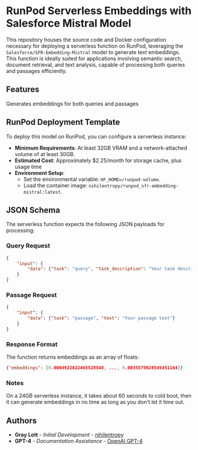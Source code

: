 # RunPod Serverless Embeddings with Salesforce Mistral Model

This repository houses the source code and Docker configuration necessary for deploying a serverless function on RunPod, leveraging the `Salesforce/SFR-Embedding-Mistral` model to generate text embeddings. This function is ideally suited for applications involving semantic search, document retrieval, and text analysis, capable of processing both queries and passages efficiently.

## Features

Generates embeddings for both queries and passages

## RunPod Deployment Template

To deploy this model on RunPod, you can configure a serverless instance:
- **Minimum Requirements**: At least 32GB VRAM and a network-attached volume of at least 30GB.
- **Estimated Cost**: Approximately $2.25/month for storage cache, plus usage time
- **Environment Setup**:
  - Set the environmental variable: `HF_HOME=/runpod-volume`.
  - Load the container image: `nihilentropy/runpod_sfr-embedding-mistral:latest`.

## JSON Schema

The serverless function expects the following JSON payloads for processing:

### Query Request
```json
{
    "input": {
        "data": {"task": "query", "task_description": "Your task description", "text": "Your query text"}
    }
}
```

### Passage Request
```json
{
    "input": {
        "data": {"task": "passage", "text": "Your passage text"}
    }
}
```

### Response Format
The function returns embeddings as an array of floats:
```json
{"embeddings": [0.0004922622465528548, ..., 0.0035579828545451164]}
```
### Notes
On a 24GB serverless instance, it takes about 60 seconds to cold boot, then it can generate embeddings in no time as long as you don't let it time out.

## Authors

- **Gray Lott** - *Initial Development* - [nihilentropy](https://github.com/nihilentropy)
- **GPT-4** - *Documentation Assistance* - [OpenAI GPT-4](https://chat.openai.com)
